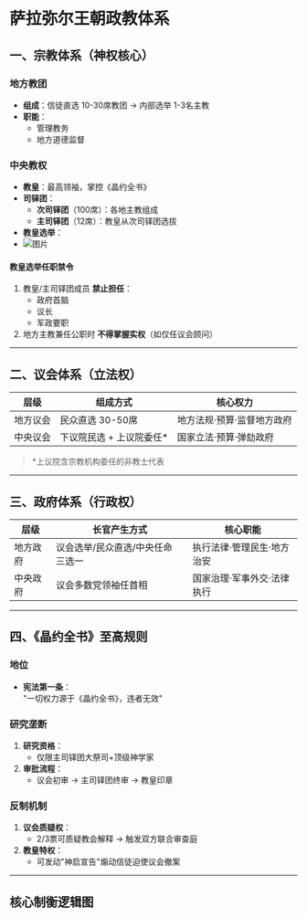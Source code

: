 # 萨拉弥尔王朝政教体系

## 一、宗教体系（神权核心）

### 地方教团
- **组成**：信徒直选 10-30席教团 → 内部选举 1-3名主教  
- **职能**：  
  - 管理教务  
  - 地方道德监督  

### 中央教权
- **教皇**：最高领袖，掌控《晶约全书》  
- **司铎团**：  
  - **次司铎团**（100席）：各地主教组成  
  - **主司铎团**（12席）：教皇从次司铎团选拔
- **教皇选举**：
- ![图片]("C:\Users\Susan'lynn'a\Pictures\31448924_1f51d2eb-39c3-42a5-ca23-4b2da156ed45.png")

#### 教皇选举任职禁令
1. 教皇/主司铎团成员 **禁止担任**：  
   - 政府首脑  
   - 议长  
   - 军政要职  
2. 地方主教兼任公职时 **不得掌握实权**（如仅任议会顾问）  

---

## 二、议会体系（立法权）

| 层级       | 组成方式                          | 核心权力                     |
|------------|-----------------------------------|------------------------------|
| 地方议会   | 民众直选 30-50席                 | 地方法规·预算·监督地方政府   |
| 中央议会   | 下议院民选 + 上议院委任*         | 国家立法·预算·弹劾政府       |

> *上议院含宗教机构委任的非教士代表  

---

## 三、政府体系（行政权）

| 层级       | 长官产生方式                          | 核心职能                     |
|------------|---------------------------------------|------------------------------|
| 地方政府   | 议会选举/民众直选/中央任命 三选一     | 执行法律·管理民生·地方治安   |
| 中央政府   | 议会多数党领袖任首相                  | 国家治理·军事外交·法律执行   |

---

## 四、《晶约全书》至高规则

### 地位
- **宪法第一条**：  
  "一切权力源于《晶约全书》，违者无效"  

### 研究垄断
1. **研究资格**：  
   - 仅限主司铎团大祭司+顶级神学家  
2. **审批流程**：  
   - 议会初审 → 主司铎团终审 → 教皇印章  

### 反制机制
1. **议会质疑权**：  
   - 2/3票可质疑教会解释 → 触发双方联合审查庭  
2. **教皇特权**：  
   - 可发动"神启宣告"煽动信徒迫使议会撤案  

---

## 核心制衡逻辑图
